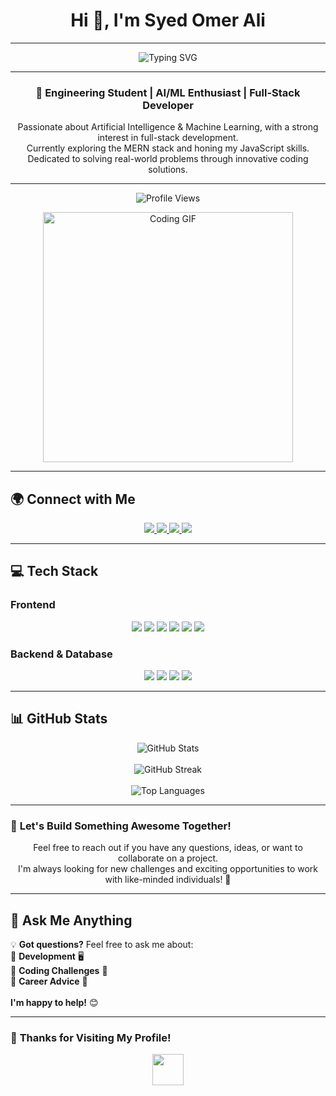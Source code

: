 <h1 align="center">Hi 👋, I'm Syed Omer Ali</h1>

---
<p align="center">
  <img src="https://readme-typing-svg.herokuapp.com?font=Fira+Code&size=22&pause=1000&color=F75C7E&width=435&lines=Full+Stack+Developer;AI%2FML+Enthusiast;Problem+Solver+%F0%9F%92%A1;Coding+Every+Day+%E2%9C%A8" alt="Typing SVG">
</p>

---

<h3 align="center">
 🚀 Engineering Student | AI/ML Enthusiast | Full-Stack Developer  
</h3>

<p align="center">
  Passionate about Artificial Intelligence & Machine Learning, with a strong interest in full-stack development. <br> 
  Currently exploring the MERN stack and honing my JavaScript skills. <br> 
  Dedicated to solving real-world problems through innovative coding solutions.
</p>

---

<p align="center">
  <img src="https://komarev.com/ghpvc/?username=syedomer17&label=Profile%20views&color=0e75b6&style=flat" alt="Profile Views" />
</p>

<p align="center">
  <img src="https://user-images.githubusercontent.com/74038190/229223263-cf2e4b07-2615-4f87-9c38-e37600f8381a.gif" alt="Coding GIF" width="400">
</p>

---

## 🌍 **Connect with Me**  

<p align="center">
  <a href="https://www.facebook.com/share/15dm4xpa4T/" target="_blank">
    <img src="https://img.shields.io/badge/Facebook-%231877F2.svg?style=for-the-badge&logo=Facebook&logoColor=white">
  </a>  
  <a href="https://www.instagram.com/syedomer934/profilecard/?igsh=bGxqaGcxOXZ1NXg2" target="_blank">
    <img src="https://img.shields.io/badge/Instagram-%23E4405F.svg?style=for-the-badge&logo=Instagram&logoColor=white">
  </a>  
  <a href="https://www.linkedin.com/in/syed-omer-ali-b73501324" target="_blank">
    <img src="https://img.shields.io/badge/LinkedIn-%230077B5.svg?style=for-the-badge&logo=linkedin&logoColor=white">
  </a>  
  <a href="https://x.com/SyedOmerAl20006" target="_blank">
    <img src="https://img.shields.io/badge/Twitter-%23000000.svg?style=for-the-badge&logo=twitter&logoColor=white">
  </a>  
</p>

---

## 💻 **Tech Stack**  

### **Frontend**  
<p align="center">
  <img src="https://img.shields.io/badge/HTML5-%23E34F26.svg?style=for-the-badge&logo=html5&logoColor=white">
  <img src="https://img.shields.io/badge/CSS3-%231572B6.svg?style=for-the-badge&logo=css3&logoColor=white">
  <img src="https://img.shields.io/badge/JavaScript-%23323330.svg?style=for-the-badge&logo=javascript&logoColor=%23F7DF1E">
  <img src="https://img.shields.io/badge/React-%2320232a.svg?style=for-the-badge&logo=react&logoColor=%2361DAFB">
  <img src="https://img.shields.io/badge/Bootstrap-%238511FA.svg?style=for-the-badge&logo=bootstrap&logoColor=white">
  <img src="https://img.shields.io/badge/TailwindCSS-%2338B2AC.svg?style=for-the-badge&logo=tailwind-css&logoColor=white">
</p>

### **Backend & Database**  
<p align="center">
  <img src="https://img.shields.io/badge/Node.js-6DA55F?style=for-the-badge&logo=node.js&logoColor=white">
  <img src="https://img.shields.io/badge/Express.js-%23404d59.svg?style=for-the-badge&logo=express&logoColor=%2361DAFB">
  <img src="https://img.shields.io/badge/MongoDB-%234ea94b.svg?style=for-the-badge&logo=mongodb&logoColor=white">
  <img src="https://img.shields.io/badge/MySQL-%2300758F.svg?style=for-the-badge&logo=mysql&logoColor=white">
</p>

---

## 📊 **GitHub Stats**  
<p align="center">
  <img src="https://github-readme-stats.vercel.app/api?username=syedomer17&theme=radical&hide_border=true" alt="GitHub Stats"><br><br>
  <img src="https://github-readme-streak-stats.herokuapp.com/?user=syedomer17&theme=radical&hide_border=true" alt="GitHub Streak"><br><br>
  <img src="https://github-readme-stats.vercel.app/api/top-langs/?username=syedomer17&theme=radical&hide_border=true&layout=compact" alt="Top Languages">
</p>

---

### 👥 **Let's Build Something Awesome Together!**  
<p align="center">
  Feel free to reach out if you have any questions, ideas, or want to collaborate on a project. <br>
  I'm always looking for new challenges and exciting opportunities to work with like-minded individuals! 🚀
</p>

---

## 💬 **Ask Me Anything**  
💡 **Got questions?** Feel free to ask me about:  
🔹 **Development** 🖥️  
🔹 **Coding Challenges** 🧠  
🔹 **Career Advice** 🎯  
<br> **I'm happy to help!** 😊

---

### 🎯 **Thanks for Visiting My Profile!**  
<p align="center">
  <img src="https://media.giphy.com/media/hvRJCLFzcasrR4ia7z/giphy.gif" width="50px">
</p>